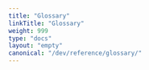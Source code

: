 ```yaml
---
title: "Glossary"
linkTitle: "Glossary"
weight: 999
type: "docs"
layout: "empty"
canonical: "/dev/reference/glossary/"
---
```

